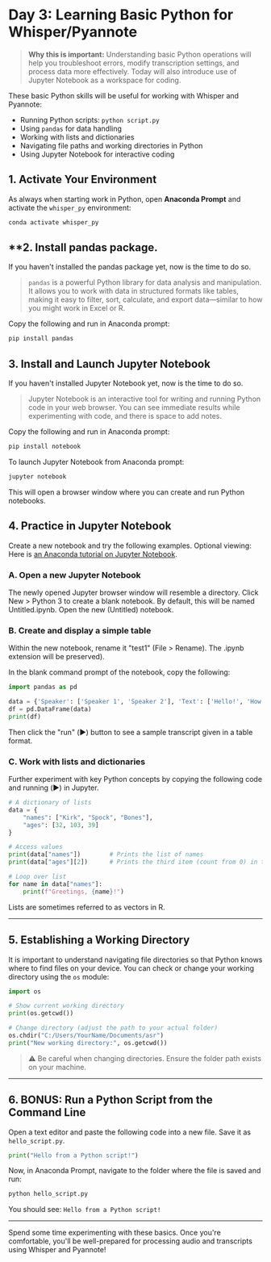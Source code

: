# **Day 3: Learning Basic Python for Whisper/Pyannote**

> **Why this is important:** Understanding basic Python operations will help you troubleshoot errors, modify transcription settings, and process data more effectively. Today will also introduce use of Jupyter Notebook as a workspace for coding.

These basic Python skills will be useful for working with Whisper and Pyannote:

- Running Python scripts: `python script.py`
- Using `pandas` for data handling
- Working with lists and dictionaries
- Navigating file paths and working directories in Python
- Using Jupyter Notebook for interactive coding

## **1. Activate Your Environment**

As always when starting work in Python, open **Anaconda Prompt** and activate the `whisper_py` environment:

```sh
conda activate whisper_py
```

## **2. Install pandas package.

If you haven't installed the pandas package yet, now is the time to do so.

> `pandas` is a powerful Python library for data analysis and manipulation. It allows you to work with data in structured formats like tables, making it easy to filter, sort, calculate, and export data—similar to how you might work in Excel or R.

Copy the following and run in Anaconda prompt:

```sh
pip install pandas
```

## **3. Install and Launch Jupyter Notebook**

If you haven't installed Jupyter Notebook yet, now is the time to do so.

> Jupyter Notebook is an interactive tool for writing and running Python code in your web browser. You can see immediate results while experimenting with code, and there is space to add notes.

Copy the following and run in Anaconda prompt:

```sh
pip install notebook
```

To launch Jupyter Notebook from Anaconda prompt:

```sh
jupyter notebook
```

This will open a browser window where you can create and run Python notebooks.

## **4. Practice in Jupyter Notebook**

Create a new notebook and try the following examples.
Optional viewing: Here is [an Anaconda tutorial on Jupyter Notebook](https://freelearning.anaconda.cloud/get-started-with-anaconda/18571).

### **A. Open a new Jupyter Notebook**

The newly opened Jupyter browser window will resemble a directory.
Click New > Python 3 to create a blank notebook. By default, this will be named Untitled.ipynb.
Open the new (Untitled) notebook.

### **B. Create and display a simple table**

Within the new notebook, rename it "test1" (File > Rename). The .ipynb extension will be preserved).

In the blank command prompt of the notebook, copy the following:

```python
import pandas as pd

data = {'Speaker': ['Speaker 1', 'Speaker 2'], 'Text': ['Hello!', 'How are you?']}
df = pd.DataFrame(data)
print(df)
```

Then click the "run" (▶️) button to see a sample transcript given in a table format.

### **C. Work with lists and dictionaries**

Further experiment with key Python concepts by copying the following code and running (▶️) in Jupyter.

```python
# A dictionary of lists
data = {
    "names": ["Kirk", "Spock", "Bones"],
    "ages": [32, 103, 39]
}

# Access values
print(data["names"])        # Prints the list of names
print(data["ages"][2])      # Prints the third item (count from 0) in the list of ages

# Loop over list
for name in data["names"]:
    print(f"Greetings, {name}!")
```

Lists are sometimes referred to as vectors in R.

---

## **5. Establishing a Working Directory**

It is important to understand navigating file directories so that Python knows where to find files on your device. You can check or change your working directory using the `os` module:

```python
import os

# Show current working directory
print(os.getcwd())

# Change directory (adjust the path to your actual folder)
os.chdir("C:/Users/YourName/Documents/asr")
print("New working directory:", os.getcwd())
```

> ⚠️ Be careful when changing directories. Ensure the folder path exists on your machine.

---

## **6. BONUS: Run a Python Script from the Command Line**

Open a text editor and paste the following code into a new file. Save it as `hello_script.py`.

```python
print("Hello from a Python script!")
```

Now, in Anaconda Prompt, navigate to the folder where the file is saved and run:

```sh
python hello_script.py
```

You should see: `Hello from a Python script!`

---

Spend some time experimenting with these basics. Once you're comfortable, you'll be well-prepared for processing audio and transcripts using Whisper and Pyannote!
